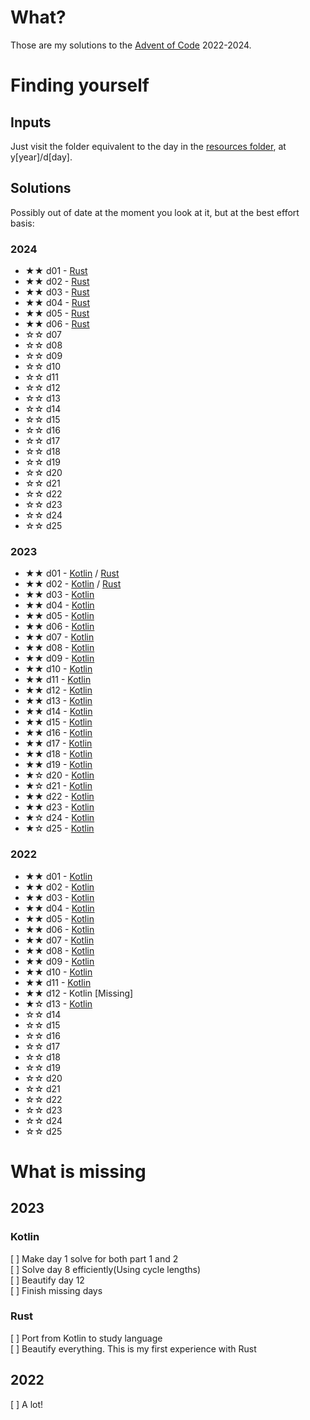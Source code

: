 # What?

Those are my solutions to the [Advent of Code](https://adventofcode.com) 2022-2024.

# Finding yourself

## Inputs

Just visit the folder equivalent to the day in the [resources folder](resources), at y[year]/d[day].

## Solutions

Possibly out of date at the moment you look at it, but at the best effort basis:

### 2024

- ★★ d01 - [Rust](rust/src/y2024/d01)
- ★★ d02 - [Rust](rust/src/y2024/d02)
- ★★ d03 - [Rust](rust/src/y2024/d03)
- ★★ d04 - [Rust](rust/src/y2024/d04)
- ★★ d05 - [Rust](rust/src/y2024/d05)
- ★★ d06 - [Rust](rust/src/y2024/d06)
- ☆☆ d07
- ☆☆ d08
- ☆☆ d09
- ☆☆ d10
- ☆☆ d11
- ☆☆ d12
- ☆☆ d13
- ☆☆ d14
- ☆☆ d15
- ☆☆ d16
- ☆☆ d17
- ☆☆ d18
- ☆☆ d19
- ☆☆ d20
- ☆☆ d21
- ☆☆ d22
- ☆☆ d23
- ☆☆ d24
- ☆☆ d25

### 2023

- ★★ d01 - [Kotlin](jvm/src/main/kotlin/br/com/gabryel/adventofcode/y2023/d01) / [Rust](rust/src/y2023/d01)
- ★★ d02 - [Kotlin](jvm/src/main/kotlin/br/com/gabryel/adventofcode/y2023/d02) / [Rust](rust/src/y2023/d02)
- ★★ d03 - [Kotlin](jvm/src/main/kotlin/br/com/gabryel/adventofcode/y2023/d03)
- ★★ d04 - [Kotlin](jvm/src/main/kotlin/br/com/gabryel/adventofcode/y2023/d04)
- ★★ d05 - [Kotlin](jvm/src/main/kotlin/br/com/gabryel/adventofcode/y2023/d05)
- ★★ d06 - [Kotlin](jvm/src/main/kotlin/br/com/gabryel/adventofcode/y2023/d06)
- ★★ d07 - [Kotlin](jvm/src/main/kotlin/br/com/gabryel/adventofcode/y2023/d07)
- ★★ d08 - [Kotlin](jvm/src/main/kotlin/br/com/gabryel/adventofcode/y2023/d08)
- ★★ d09 - [Kotlin](jvm/src/main/kotlin/br/com/gabryel/adventofcode/y2023/d09)
- ★★ d10 - [Kotlin](jvm/src/main/kotlin/br/com/gabryel/adventofcode/y2023/d10)
- ★★ d11 - [Kotlin](jvm/src/main/kotlin/br/com/gabryel/adventofcode/y2023/d11)
- ★★ d12 - [Kotlin](jvm/src/main/kotlin/br/com/gabryel/adventofcode/y2023/d12)
- ★★ d13 - [Kotlin](jvm/src/main/kotlin/br/com/gabryel/adventofcode/y2023/d13)
- ★★ d14 - [Kotlin](jvm/src/main/kotlin/br/com/gabryel/adventofcode/y2023/d14)
- ★★ d15 - [Kotlin](jvm/src/main/kotlin/br/com/gabryel/adventofcode/y2023/d15)
- ★★ d16 - [Kotlin](jvm/src/main/kotlin/br/com/gabryel/adventofcode/y2023/d16)
- ★★ d17 - [Kotlin](jvm/src/main/kotlin/br/com/gabryel/adventofcode/y2023/d17)
- ★★ d18 - [Kotlin](jvm/src/main/kotlin/br/com/gabryel/adventofcode/y2023/d18)
- ★★ d19 - [Kotlin](jvm/src/main/kotlin/br/com/gabryel/adventofcode/y2023/d19)
- ★☆ d20 - [Kotlin](jvm/src/main/kotlin/br/com/gabryel/adventofcode/y2023/d20)
- ★☆ d21 - [Kotlin](jvm/src/main/kotlin/br/com/gabryel/adventofcode/y2023/d21)
- ★★ d22 - [Kotlin](jvm/src/main/kotlin/br/com/gabryel/adventofcode/y2023/d22)
- ★★ d23 - [Kotlin](jvm/src/main/kotlin/br/com/gabryel/adventofcode/y2023/d23)
- ★☆ d24 - [Kotlin](jvm/src/main/kotlin/br/com/gabryel/adventofcode/y2023/d24)
- ★☆ d25 - [Kotlin](jvm/src/main/kotlin/br/com/gabryel/adventofcode/y2023/d25)

### 2022

- ★★ d01 - [Kotlin](jvm/src/main/kotlin/br/com/gabryel/adventofcode/y2022/Day01.kt)
- ★★ d02 - [Kotlin](jvm/src/main/kotlin/br/com/gabryel/adventofcode/y2022/Day02.kt)
- ★★ d03 - [Kotlin](jvm/src/main/kotlin/br/com/gabryel/adventofcode/y2022/Day03.kt)
- ★★ d04 - [Kotlin](jvm/src/main/kotlin/br/com/gabryel/adventofcode/y2022/Day04.kt)
- ★★ d05 - [Kotlin](jvm/src/main/kotlin/br/com/gabryel/adventofcode/y2022/Day05.kt)
- ★★ d06 - [Kotlin](jvm/src/main/kotlin/br/com/gabryel/adventofcode/y2022/Day06.kt)
- ★★ d07 - [Kotlin](jvm/src/main/kotlin/br/com/gabryel/adventofcode/y2022/Day07.kt)
- ★★ d08 - [Kotlin](jvm/src/main/kotlin/br/com/gabryel/adventofcode/y2022/Day08.kt)
- ★★ d09 - [Kotlin](jvm/src/main/kotlin/br/com/gabryel/adventofcode/y2022/Day09.kt)
- ★★ d10 - [Kotlin](jvm/src/main/kotlin/br/com/gabryel/adventofcode/y2022/Day10.kt)
- ★★ d11 - [Kotlin](jvm/src/main/kotlin/br/com/gabryel/adventofcode/y2022/Day11.kt)
- ★★ d12 - Kotlin [Missing]
- ★☆ d13 - [Kotlin](jvm/src/main/kotlin/br/com/gabryel/adventofcode/y2022/Day13.kt)
- ☆☆ d14
- ☆☆ d15
- ☆☆ d16
- ☆☆ d17
- ☆☆ d18
- ☆☆ d19
- ☆☆ d20
- ☆☆ d21
- ☆☆ d22
- ☆☆ d23
- ☆☆ d24
- ☆☆ d25

# What is missing

## 2023

### Kotlin

[ ] Make day 1 solve for both part 1 and 2\
[ ] Solve day 8 efficiently(Using cycle lengths)\
[ ] Beautify day 12\
[ ] Finish missing days

### Rust

[ ] Port from Kotlin to study language\
[ ] Beautify everything. This is my first experience with Rust

## 2022

[ ] A lot!